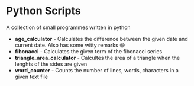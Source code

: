 # Python Scripts
A collection of small programmes written in python

* **age_calculator** - Calculates the difference between the given date and current date. Also has some witty remarks :smiley:
* **fibonacci**	- Calculates the given term of the fibonacci series
* **triangle_area_calculator** - Calcultes the area of a triangle when the lenghts of the sides are given
* **word_counter** - Counts the number of lines, words, characters in a given text file
